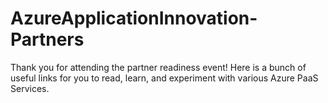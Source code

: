 # AzureApplicationInnovation-Partners
Thank you for attending the partner readiness event! Here is a bunch of useful links for you to read, learn, and experiment with various Azure PaaS Services. 
